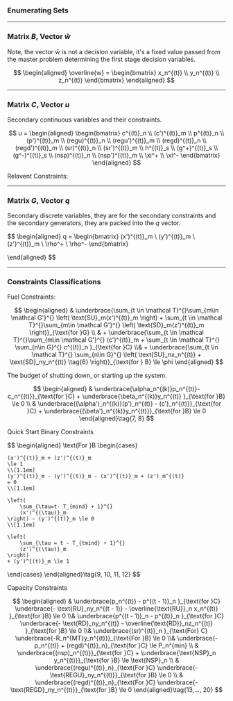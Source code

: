 ### **Enumerating Sets**

---
### **Matrix $B$, Vector $\bar{w}$**
Note, the vector $\bar{w}$ is not a decision variable, it's a fixed value passed from the master problem determining the first stage decision variables. 

$$
\begin{aligned}
    \overline{w} = \begin{bmatrix}
        x_n^{(t)} 
        \\
        y_n^{(t)}
        \\
        z_n^{(t)}
    \end{bmatrix}
\end{aligned}
$$



----
### **Matrix $C$, Vector $u$**

Secondary continuous variables and their constraints. 

$$
u = 
\begin{aligned}
    \begin{bmatrix}
        c^{(t)}_n
        \\
        (c')^{(t)}_m
        \\
        p^{(t)}_n
        \\
        (p')^{(t)}_m
        \\
        (regu)^{(t)}_n
        \\
        (regu')^{(t)}_m
        \\
        (regd)^{(t)}_n
        \\
        (regd')^{(t)}_m
        \\
        (sr)^{(t)}_n
        \\
        (sr')^{(t)}_m
        \\
        h^{(t)}_s
        \\
        (g^+)^{(t)}_s
        \\
        (g^-)^{(t)}_s
        \\
        (nsp)^{(t)}_n
        \\
        (nsp')^{(t)}_m
        \\
        \xi^+
        \\
        \xi^-
    \end{bmatrix}
\end{aligned}
$$

Relavent Constraints: 



---
### **Matrix $G$, Vector $q$**

Secondary discrete variables, they are for the secondary constraints and the secondary generators, they are packed into the $q$ vector. 

$$
\begin{aligned}
    q = 
    \begin{bmatrix}
        (x')^{(t)}_m 
        \\
        (y')^{(t)}_m
        \\
        (z')^{(t)}_m
        \\
        \rho^+
        \\
        \rho^-
    \end{bmatrix}

\end{aligned}
$$

---
### **Constraints Classifications**

Fuel Constraints: 

$$
\begin{aligned}
    & 
    \underbrace{\sum_{t \in \mathcal T}^{}\sum_{m\in \mathcal G'}^{}
    \left(
        \text{SU}_m(x')^{(t)}_m
    \right)
    + 
    \sum_{t \in \mathcal T}^{}\sum_{m\in \mathcal G'}^{}
    \left(
        \text{SD}_m(z')^{(t)}_m
    \right)}_{\text{for }G}
    \\
    &
    +
    \underbrace{\sum_{t \in \mathcal T}^{}\sum_{m\in \mathcal G'}^{}
        (c')^{(t)}_m
    +
    \sum_{t \in \mathcal T}^{}
    \sum_{n\in G}^{}
    c^{(t)}_n }_{\text{for }C}
    \\&
    +
    \underbrace{\sum_{t \in \mathcal T}^{}
    \sum_{n\in G}^{}
    \left(
        \text{SU}_nx_n^{(t)} + \text{SD}_ny_n^{(t)} \tag{6} 
    \right)}_{\text{for } B}
    \le
    \phi
\end{aligned}
$$

The budget of shutting down, or starting up the system. 

$$
\begin{aligned}
    & 
    \underbrace{\alpha_n^{(k)}p_n^{(t)}- c_n^{(t)}}_{\text{for }C}
    + 
    \underbrace{\beta_n^{(k)}y_n^{(t)} }_{\text{for }B}
    \le 0
    \\
    & 
    \underbrace{(\alpha')_n^{(k)}(p')_n^{(t)}
    - (c')_n^{(t)}}_{\text{for }C}
    + 
    \underbrace{(\beta')_n^{(k)}y_n^{(t)}}_{\text{for }B}
    \le 0 
\end{aligned}\tag{7, 8}
$$

Quick Start Binary Constraints

$$
\begin{aligned}
\text{For }B
\begin{cases}
    
    (x')^{(t)}_m + (z')^{(t)}_m
    \le 1
    \\[1.1em]
    (y')^{(t)}_m - (y')^{(t)}_m - (x')^{(t)}_m + (z')_m^{(t)} 
    = 0
    \\[1.1em]
    
    \left(
        \sum_{\tau=t- T_{mind} + 1}^{}
        (x')^{(\tau)}_m
    \right) - (y')^{(t)}_m \le 0 
    \\[1.1em]
    
    \left(
        \sum_{\tau = t - T_{tmind} + 1}^{}
        (z')^{(\tau)}_m
    \right)
    + (y')^{(t)}_m \le 1
\end{cases}
\end{aligned}\tag{9, 10, 11, 12}
$$

Capacity Constraints

$$
\begin{aligned}
    &
    \underbrace{p_n^{(t)} - p^{(t - 1)}_n }_{\text{for }C}
    \underbrace{- \text{RU}_ny_n^{(t - 1)}
    - \overline{\text{RU}}_n x_n^{(t)} }_{\text{for }B}
    \le 0
    \\&
    \underbrace{p^{(t - 1)}_n - p^{(t)}_n }_{\text{for }C}
    \underbrace{- \text{RD}_ny_n^{(t)} -
    \overline{\text{RD}}_nz_n^{(t)} }_{\text{for }B}
    \le 0
    \\&
    \underbrace{(sr)^{(t)}_n }_{\text{For} C}
    \underbrace{-R_n^{MT}y_n^{(t)}}_{\text{For }B} \le 0 
    \\&
    \underbrace{- p_n^{(t)} + (regd)^{(t)}_n}_{\text{for }C} 
    \le P_n^{min} 
    \\
    & 
    \underbrace{(nsp)_n^{(t)}}_{\text{for }C} + \underbrace{\text{NSP}_n y_n^{(t)}}_{\text{for }B} \le \text{NSP}_n
    \\
    & 
    \underbrace{(regu)^{(t)}_n}_{\text{For }C}
    \underbrace{-\text{REGU}_ny_n^{(t)}}_{\text{for }B} 
    \le 0
    \\
    & 
    \underbrace{(regd)^{(t)}_n}_{\text{For }C} 
    \underbrace{-\text{REGD}_ny_n^{(t)}}_{\text{for }B} 
    \le 0
\end{aligned}\tag{13,..., 20}
$$





